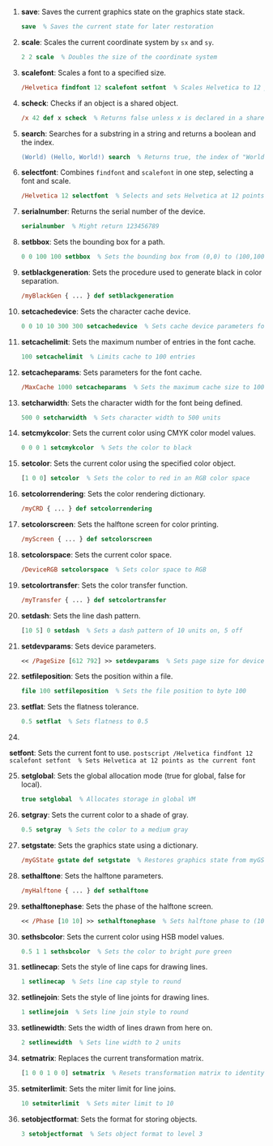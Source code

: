 1. **save**: Saves the current graphics state on the graphics state stack.
   ```postscript
   save  % Saves the current state for later restoration
   ```

2. **scale**: Scales the current coordinate system by `sx` and `sy`.
   ```postscript
   2 2 scale  % Doubles the size of the coordinate system
   ```

3. **scalefont**: Scales a font to a specified size.
   ```postscript
   /Helvetica findfont 12 scalefont setfont  % Scales Helvetica to 12 points
   ```

4. **scheck**: Checks if an object is a shared object.
   ```postscript
   /x 42 def x scheck  % Returns false unless x is declared in a shared environment
   ```

5. **search**: Searches for a substring in a string and returns a boolean and the index.
   ```postscript
   (World) (Hello, World!) search  % Returns true, the index of "World" in "Hello, World!", and the substrings before and after "World"
   ```

6. **selectfont**: Combines `findfont` and `scalefont` in one step, selecting a font and scale.
   ```postscript
   /Helvetica 12 selectfont  % Selects and sets Helvetica at 12 points
   ```

7. **serialnumber**: Returns the serial number of the device.
   ```postscript
   serialnumber  % Might return 123456789
   ```

8. **setbbox**: Sets the bounding box for a path.
   ```postscript
   0 0 100 100 setbbox  % Sets the bounding box from (0,0) to (100,100)
   ```

9. **setblackgeneration**: Sets the procedure used to generate black in color separation.
   ```postscript
   /myBlackGen { ... } def setblackgeneration
   ```

10. **setcachedevice**: Sets the character cache device.
    ```postscript
    0 0 10 10 300 300 setcachedevice  % Sets cache device parameters for character
    ```

11. **setcachelimit**: Sets the maximum number of entries in the font cache.
    ```postscript
    100 setcachelimit  % Limits cache to 100 entries
    ```

12. **setcacheparams**: Sets parameters for the font cache.
    ```postscript
    /MaxCache 1000 setcacheparams  % Sets the maximum cache size to 1000
    ```

13. **setcharwidth**: Sets the character width for the font being defined.
    ```postscript
    500 0 setcharwidth  % Sets character width to 500 units
    ```

14. **setcmykcolor**: Sets the current color using CMYK color model values.
    ```postscript
    0 0 0 1 setcmykcolor  % Sets the color to black
    ```

15. **setcolor**: Sets the current color using the specified color object.
    ```postscript
    [1 0 0] setcolor  % Sets the color to red in an RGB color space
    ```

16. **setcolorrendering**: Sets the color rendering dictionary.
    ```postscript
    /myCRD { ... } def setcolorrendering
    ```

17. **setcolorscreen**: Sets the halftone screen for color printing.
    ```postscript
    /myScreen { ... } def setcolorscreen
    ```

18. **setcolorspace**: Sets the current color space.
    ```postscript
    /DeviceRGB setcolorspace  % Sets color space to RGB
    ```

19. **setcolortransfer**: Sets the color transfer function.
    ```postscript
    /myTransfer { ... } def setcolortransfer
    ```

20. **setdash**: Sets the line dash pattern.
    ```postscript
    [10 5] 0 setdash  % Sets a dash pattern of 10 units on, 5 off
    ```

21. **setdevparams**: Sets device parameters.
    ```postscript
    << /PageSize [612 792] >> setdevparams  % Sets page size for device
    ```

22. **setfileposition**: Sets the position within a file.
    ```postscript
    file 100 setfileposition  % Sets the file position to byte 100
    ```

23. **setflat**: Sets the flatness tolerance.
    ```postscript
    0.5 setflat  % Sets flatness to 0.5
    ```

24.

 **setfont**: Sets the current font to use.
    ```postscript
    /Helvetica findfont 12 scalefont setfont  % Sets Helvetica at 12 points as the current font
    ```

25. **setglobal**: Sets the global allocation mode (true for global, false for local).
    ```postscript
    true setglobal  % Allocates storage in global VM
    ```

26. **setgray**: Sets the current color to a shade of gray.
    ```postscript
    0.5 setgray  % Sets the color to a medium gray
    ```

27. **setgstate**: Sets the graphics state using a dictionary.
    ```postscript
    /myGState gstate def setgstate  % Restores graphics state from myGState
    ```

28. **sethalftone**: Sets the halftone parameters.
    ```postscript
    /myHalftone { ... } def sethalftone
    ```

29. **sethalftonephase**: Sets the phase of the halftone screen.
    ```postscript
    << /Phase [10 10] >> sethalftonephase  % Sets halftone phase to (10,10)
    ```

30. **sethsbcolor**: Sets the current color using HSB model values.
    ```postscript
    0.5 1 1 sethsbcolor  % Sets the color to bright pure green
    ```

31. **setlinecap**: Sets the style of line caps for drawing lines.
    ```postscript
    1 setlinecap  % Sets line cap style to round
    ```

32. **setlinejoin**: Sets the style of line joints for drawing lines.
    ```postscript
    1 setlinejoin  % Sets line join style to round
    ```

33. **setlinewidth**: Sets the width of lines drawn from here on.
    ```postscript
    2 setlinewidth  % Sets line width to 2 units
    ```

34. **setmatrix**: Replaces the current transformation matrix.
    ```postscript
    [1 0 0 1 0 0] setmatrix  % Resets transformation matrix to identity
    ```

35. **setmiterlimit**: Sets the miter limit for line joins.
    ```postscript
    10 setmiterlimit  % Sets miter limit to 10
    ```

36. **setobjectformat**: Sets the format for storing objects.
    ```postscript
    3 setobjectformat  % Sets object format to level 3
    ```

